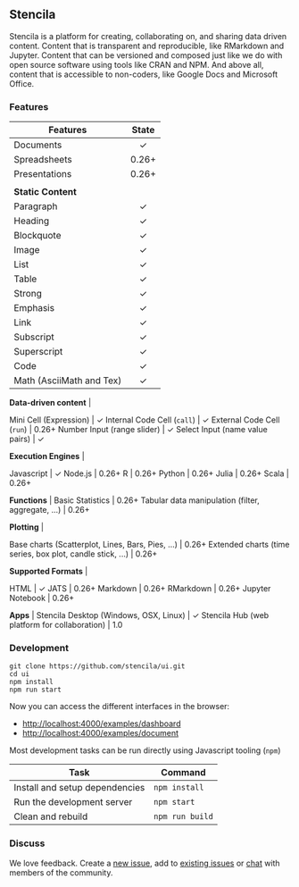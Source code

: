 ## Stencila

Stencila is a platform for creating, collaborating on, and sharing data driven content. Content that is transparent and reproducible, like RMarkdown and Jupyter. Content that can be versioned and composed just like we do with open source software using tools like CRAN and NPM. And above all, content that is accessible to non-coders, like Google Docs and Microsoft Office.

### Features

Features                                                                    | State
--------------------------------------------------------------------------- | :------------:
Documents                                                                   | ✓
Spreadsheets                                                                | 0.26+
Presentations                                                               | 0.26+
                                                                            |
**Static Content**                                                          |
Paragraph                                                                   | ✓
Heading                                                                     | ✓
Blockquote                                                                  | ✓
Image                                                                       | ✓
List                                                                        | ✓
Table                                                                       | ✓
Strong                                                                      | ✓
Emphasis                                                                    | ✓
Link                                                                        | ✓
Subscript                                                                   | ✓
Superscript                                                                 | ✓
Code                                                                        | ✓
Math (AsciiMath and Tex)                                                    | ✓

**Data-driven content**                                                     |

Mini Cell (Expression)                                                      | ✓
Internal Code Cell (`call`)                                                 | ✓
External Code Cell (`run`)                                                  | 0.26+
Number Input (range slider)                                                 | ✓
Select Input (name value pairs)                                             | ✓

**Execution Engines**                                                       |

Javascript                                                                  | ✓
Node.js                                                                     | 0.26+
R                                                                           | 0.26+
Python                                                                      | 0.26+
Julia                                                                       | 0.26+
Scala                                                                       | 0.26+


**Functions**                                                               |
Basic Statistics                                                            | 0.26+
Tabular data manipulation (filter, aggregate, ...)                          | 0.26+

**Plotting**                                                                |

Base charts (Scatterplot, Lines, Bars, Pies, ...)                           | 0.26+
Extended charts (time series, box plot, candle stick, ...)                  | 0.26+

**Supported Formats**                                                       |

HTML                                                                        | ✓
JATS                                                                        | 0.26+
Markdown                                                                    | 0.26+
RMarkdown                                                                   | 0.26+
Jupyter Notebook                                                            | 0.26+

**Apps**                                                                    |
Stencila Desktop (Windows, OSX, Linux)                                      | ✓
Stencila Hub (web platform for collaboration)                               | 1.0


### Development

```
git clone https://github.com/stencila/ui.git
cd ui
npm install
npm run start
```

Now you can access the different interfaces in the browser:

- [http://localhost:4000/examples/dashboard](http://localhost:4000/examples/dashboard)
- [http://localhost:4000/examples/document](http://localhost:4000/examples/document)

Most development tasks can be run directly using Javascript tooling (`npm`)

Task                                                    | Command               |
------------------------------------------------------- |-----------------------|
Install and setup dependencies                          | `npm install`         |
Run the development server                              | `npm start`           |
Clean and rebuild                                       | `npm run build`       |

### Discuss

We love feedback. Create a [new issue](https://github.com/stencila/ui/issues/new), add to [existing issues](https://github.com/stencila/ui/issues) or [chat](https://gitter.im/stencila/stencila) with members of the community.
